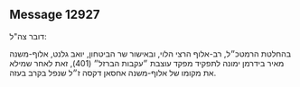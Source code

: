 ## Message 12927

דובר צה"ל: 

בהחלטת הרמטכ״ל, רב-אלוף הרצי הלוי, ובאישור שר הביטחון, יואב גלנט, אלוף-משנה מאיר בידרמן ימונה לתפקיד מפקד עוצבת ״עקבות הברזל״ (401), זאת לאחר שמילא את מקומו של אלוף-משנה אחסאן דקסה ז״ל שנפל בקרב בעזה.

